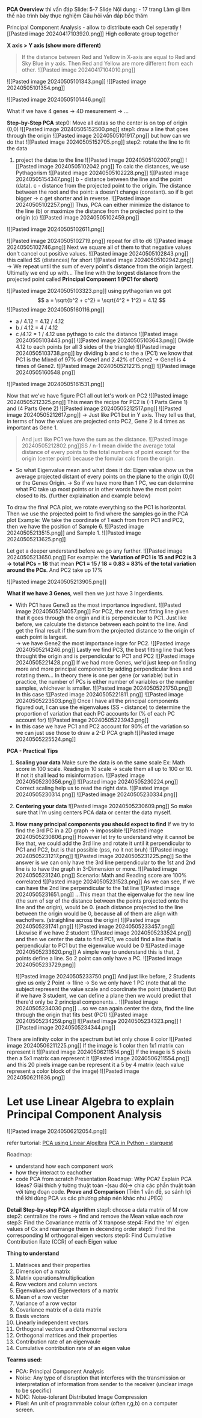 **PCA Overview**
thi vấn đáp
Slide: 5-7 Slide
Nội dung:  - 17 trang
Làm gì 
làm thế nào
trình bày thực nghiệm
Câu hỏi vấn đáp
	bốc thăm

Principal Component Analysis - allow to distribute each Cel seperatly
![[Pasted image 20240417103920.png]]
High collerate group together

**X axis > Y axis (show more different)** 
> If the distance between Red and Yellow in X-axis are equal to Red and Sky Blue in y axis. Then Red and Yellow are more different from each other.
![[Pasted image 20240417104010.png]]


![[Pasted image 20240505101343.png]]
![[Pasted image 20240505101354.png]]

![[Pasted image 20240505101446.png]]

What if we have 4 genes -> 4D mesurement -> ...

**Step-by-Step PCA**
step0:  Move all datas so the center is on top of origin (0,0)
![[Pasted image 20240505152500.png]]
step1: draw a line that goes through the origin
![[Pasted image 20240505101917.png]]
but how can we do that
![[Pasted image 20240505152705.png]]
step2: rotate the line to fit the data
1) project the datas to the line
![[Pasted image 20240505102007.png]]
![[Pasted image 20240505102042.png]]
To calc the distances, we use Pythagorism
![[Pasted image 20240505102228.png]]
![[Pasted image 20240505154347.png]]
b - distance between the line and the point (data).
c - distance from the projected point to the origin.
The distance between the root and the point: a doesn't change (constant). so if 
b get bigger -> c get shorter and in reverse.
![[Pasted image 20240505102257.png]]
Thus, PCA can either minimize the distance to the line (b) or maximize the distance from the projected point to the origin (c)
![[Pasted image 20240505102459.png]]

![[Pasted image 20240505102611.png]]

![[Pasted image 20240505102719.png]]
repeat for d1 to d6
![[Pasted image 20240505102746.png]]
Next we square all of them to that negative values don't cancel out positive values. 
![[Pasted image 20240505102843.png]]
this called SS (distances) for short
![[Pasted image 20240505102942.png]]
-> We repeat until the sum of every point's distance from the origin largest.  Ultimatly we end up with...
The line with the longest distance from the projected point called **Principal Component 1 (PC1 for short)**

![[Pasted image 20240505103323.png]]
using pythagorian we got 
$$
a = \sqrt{b^2 + c^2} = \sqrt{4^2 + 1^2} = 4.12
$$
![[Pasted image 20240505160116.png]]
+ a / 4.12 = 4.12 / 4.12
+ b / 4.12 = 4 / 4.12
+ c /4.12 = 1 / 4.12
use pythago to calc the distance
![[Pasted image 20240505103443.png]]
 ![[Pasted image 20240505103643.png]]
Divide 4.12 to each points (or all 3 sides of the triangle)
![[Pasted image 20240505103738.png]]
by dividing b and c to the a (PC1) we know that PC1 is the Mixed of 97% of Gene1 and 2.42% of Gene2 -> Gene1 is 4 times of Gene2. 
![[Pasted image 20240505212215.png]]
![[Pasted image 20240505160548.png]]

![[Pasted image 20240505161531.png]]

Now that we've have figure PC1 all out let's work on PC2
![[Pasted image 20240505212325.png]]
This mean the recipe for PC2 is (-1 Parts Gene 1) and (4 Parts Gene 2)
![[Pasted image 20240505212517.png]]
![[Pasted image 20240505212617.png]]
-> Just like PC1 but in Y axis. They tell us that, in terms of how the values are projected onto PC2, Gene 2 is 4 times as important as Gene 1.
> And just like PC1 we have the sum as the distance. 
	![[Pasted image 20240505212802.png]]SS / n-1 mean divide the average total distance of every points to the total numbers of point except for the origin (center point) because the fomular calc from the origin.
+ So what Eigenvalue mean and what does it do: Eigen value show us the average projected distant of every points on the plane to the origin (0,0) or the Genes Origin.
-> So if we have more than 1 PC, we can determine what PC take up most points or in other words have the most point closed to its. (further explaination and example below)


To draw the final PCA plot, we rotate everything so the PC1 is horizontal. Then we use the projected point to find where the samples go in the PCA plot
Example: We take the coordinate of 1 each from from PC1 and PC2, then we have the position of Sample 6. 
![[Pasted image 20240505213515.png]]
and Sample 1.
![[Pasted image 20240505213625.png]]

Let get a deeper understand before we go any further.
![[Pasted image 20240505213650.png]]
For example: the **Variation of PC1 is 15 and PC2 is 3 -> total PCs = 18**
that mean **PC1 = 15 / 18 = 0.83  = 83% of the total variation around the PCs**. And PC2 take up 17% 

![[Pasted image 20240505213905.png]]

**What if we have 3 Genes**, well then we just have 3 Ingerdients. 
+ With PC1 have Gene3 as the most importance ingredient.
![[Pasted image 20240505214057.png]]
For PC2, the next best fitting line given that it goes through the origin and it is perpendicular to PC1. 
Just like before, we calculate the distance between each point to the line. And get the final result if the sum from the projected distance to the origin of each point is largest.  
-> we have Gene2 the most importance ingre for PC2.
![[Pasted image 20240505214246.png]]
Lastly we find PC3, the best fitting line that foes throught the origin and is perpendicular to PC1 and PC2
![[Pasted image 20240505221428.png]]
If we had more Genes, we'd just keep on finding more and more principal component by adding perpendicular lines and rotating them...
	In theory there is one per gene (or variable) but in practice, the number of PCs is either number of variables or the number samples, whichever is smaller.
![[Pasted image 20240505221750.png]]
In this case
![[Pasted image 20240505221811.png]]
![[Pasted image 20240505223503.png]]
Once I have all the principal components figured out, I can use the eigenvalues (SS - distance) to determine the proportion of variation  that each PC accounts for (% of each PC account for)
![[Pasted image 20240505223943.png]]
+ In this case we have PC1 and PC2 account for 90% of the variation so we can just use those to draw a 2-D PCA graph
![[Pasted image 20240505225524.png]]

**PCA - Practical Tips**
1) **Scaling your data**
	Make sure the data is on the same scale
	Ex: Math score in 100 scale. Reading in 10 scale -> scale them all up to 100 or 10. If not it shall lead to misinformation.
	![[Pasted image 20240505230356.png]]
	![[Pasted image 20240505230224.png]]
	Correct scaling help us to read the right data.
	![[Pasted image 20240505230314.png]]
	![[Pasted image 20240505230334.png]]

2) **Centering your data**
	![[Pasted image 20240505230609.png]]
	So make sure that I'm using centers PCA data or center the data myself. 

3) **How many principal components you should expect to find**
	If we try to find the 3rd PC in a 2D graph -> impossible
	![[Pasted image 20240505230806.png]]
	However let try to understand why it cannot be like that, we could add the 3rd line and rotate it until it perpendicular to PC1 and PC2, but is that possible (pss, no it not bruh) 
	![[Pasted image 20240505231217.png]]
	![[Pasted image 20240505231225.png]]
	So the answer is we can only have the 3rd line perpendicular to the 1st and 2nd line is to have the graph in 3-Dimension or more.
	![[Pasted image 20240505231240.png]]
Scenario: Math and Reading score are 100% correlated
	![[Pasted image 20240505231523.png]]
	As we can see, If we can have the 2nd line perpendicular to the 1st line
	![[Pasted image 20240505231651.png]]
	...This mean that the eigenvalue for the new line (the sum of sqr of the distance between the points projected onto the line and the origin), would be 0. (each distance projected to the line between the origin would be 0, because all of them are align with eachothers. (straighline across the origin)
	![[Pasted image 20240505231741.png]]
	![[Pasted image 20240505233457.png]]
	Likewise if we have 2 student
	![[Pasted image 20240505233524.png]]
	and then we center the data to find PC1, we could find a line that is perpendicular to PC1 but the eigenvalue would be 0
	![[Pasted image 20240505233620.png]]
	A simple way to understand this is that, 2 points define a line. So 2 point can only have a PC. 
	![[Pasted image 20240505233729.png]]
	
	![[Pasted image 20240505233750.png]]
	And just like before, 2 Students give us only 2 Point -> 1line -> So we only have 1 PC
		(note that all the subject represent the value scale and coordinate the point (student))
	But if we have 3 student, we can define a plane then we would predict that there'd only be 2 principal components...
	![[Pasted image 20240505234030.png]]
	...so we can again center the data, find the line through the origin that fits best (PC1)
	![[Pasted image 20240505234259.png]]
	![[Pasted image 20240505234323.png]]
	![[Pasted image 20240505234344.png]]

There are infinity color in the spectrum but let only chose 8 color
![[Pasted image 20240506211225.png]]
If the image is 1 color then 1x1 matrix can represent it
![[Pasted image 20240506211514.png]]
If the image is 5 pixels then a 5x1 matrix can represent it
![[Pasted image 20240506211554.png]]
and this 20 pixels image can be represent it a 5 by 4 matrix (each value represent a color block of the image)
![[Pasted image 20240506211636.png]]
# Let use Linear Algebra to explain Principal Component Analysis 
![[Pasted image 20240506212054.png]]

refer turtorial:
[PCA using Linear Algelbra](https://youtu.be/ZtS6sQUAh0c?si=uL3vxaw2h9sB0V3x)
[PCA in Python - starquest](https://youtu.be/Lsue2gEM9D0?si=I6PmvlWgGuVGiD9U)


Roadmap:
+ understand how each component work
+ how they interact to eachother
+ code PCA from scratch
Presentation Roadmap:
	Why PCA?
	Explain PCA
		Ideas?
	Giải thích ý tưởng thuật toán -(sau đó)-> chia các phần thuật toán với từng đoạn code.
		**Prove and Comparison** (Trên 1 vấn đề, so sánh lợi thế khi dùng PCA vs các phương pháp nén khác như JPEG) 


**Detail Step-by-step PCA algorithm**
step1: choose a data matrix of M row
step2: centralize the rows -> find and remove the Mean value each row
step3: Find the Covariance matrix of X tranpose
step4: Find the 'm' eigen values of Cx and rearrange them in decending order
step5: Find the corresponding M orthogonal eigen vectors
step6: Find Cumulative Contribution Rate (CCR) of each Eigen value


**Thing to understand**
1) Matrixces and their properties
2) Dimension of a matrix
3) Matrix operations/multiplication
4) Row vectors and column vectors
5) Eigenvalues and Eigenvectors of a matrix
6) Mean of a row vecter
7) Variance of a row vector
8) Covariance matrix of a data matrix
9) Basis vectors
10) Linearly independent vectors
11) Orthogonal vectors and Orthonormal vectors
12) Orthogonal matrices and their properties 
13) Contribution rate of an eigenvaule
14) Cumulative contribution rate of an eigen value

**Tearms used:** 
+ PCA: Principal Component Analysis
+ Noise: Any type of disruption that interferes with the transmission or interpretation of information from sender to the receiver (unclear image to be specific)
+ NDIC: Noise-tolerant Distributed Image Compression
+ Pixel: An unit of programmable colour (often r,g,b) on a computer screen.

